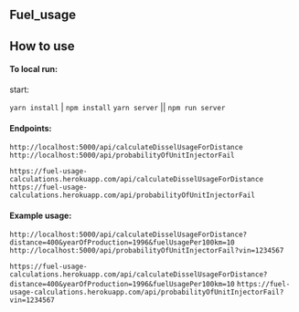 ## Fuel_usage

## How to use

#### To local run:

start:

`yarn install` | `npm install`
`yarn server` || `npm run server`

#### Endpoints:

`http://localhost:5000/api/calculateDisselUsageForDistance`
`http://localhost:5000/api/probabilityOfUnitInjectorFail`

`https://fuel-usage-calculations.herokuapp.com/api/calculateDisselUsageForDistance`
`https://fuel-usage-calculations.herokuapp.com/api/probabilityOfUnitInjectorFail`

#### Example usage:

`http://localhost:5000/api/calculateDisselUsageForDistance?distance=400&yearOfProduction=1996&fuelUsagePer100km=10`
`http://localhost:5000/api/probabilityOfUnitInjectorFail?vin=1234567`

`https://fuel-usage-calculations.herokuapp.com/api/calculateDisselUsageForDistance?distance=400&yearOfProduction=1996&fuelUsagePer100km=10`
`https://fuel-usage-calculations.herokuapp.com/api/probabilityOfUnitInjectorFail?vin=1234567`